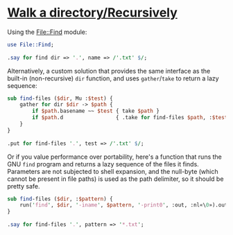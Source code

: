 [1]: https://rosettacode.org/wiki/Walk_a_directory/Recursively

# [Walk a directory/Recursively][1]

Using the [File::Find](https://github.com/tadzik/File-Find/) module:

```perl
use File::Find;
 
.say for find dir => '.', name => /'.txt' $/;
```


Alternatively, a custom solution that provides the same interface as the built-in (non-recursive) `dir` function, and uses `gather`/`take` to return a lazy sequence:

```perl
sub find-files ($dir, Mu :$test) {
    gather for dir $dir -> $path {
        if $path.basename ~~ $test { take $path }
        if $path.d                 { .take for find-files $path, :$test };
    }
}
 
.put for find-files '.', test => /'.txt' $/;
```


Or if you value performance over portability, here's a function that runs the GNU `find` program and returns a lazy sequence of the files it finds. Parameters are not subjected to shell expansion, and the null-byte (which cannot be present in file paths) is used as the path delimiter, so it should be pretty safe.

```perl
sub find-files ($dir, :$pattern) {
    run('find', $dir, '-iname', $pattern, '-print0', :out, :nl«\0»).out.lines;
}
 
.say for find-files '.', pattern => '*.txt';
```